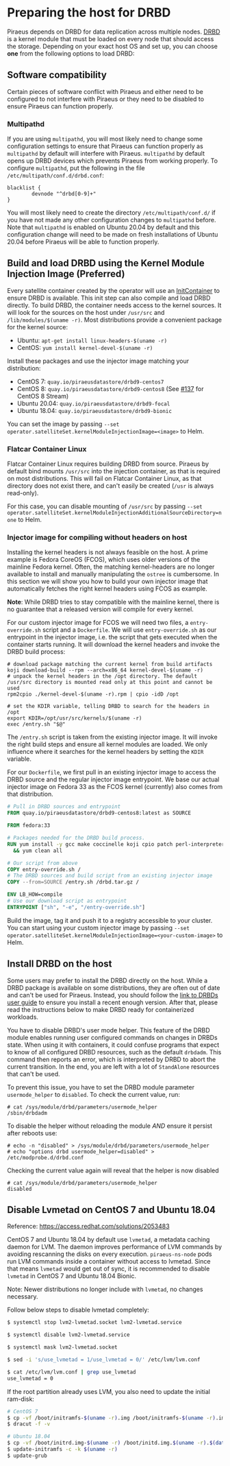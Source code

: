# Preparing the host for DRBD

Piraeus depends on DRBD for data replication across multiple nodes. [DRBD] is a kernel module that must be loaded on
every node that should access the storage. Depending on your exact host OS and set up, you can choose **one** from the
following options to load DRBD:

[DRBD]: https://github.com/LINBIT/drbd/

## Software compatibility

Certain pieces of software conflict with Piraeus and either need to be configured to not interfere with Piraeus or they need
to be disabled to ensure Piraeus can function properly.

### Multipathd

If you are using `multipathd`, you will most likely need to change some configuration settings to ensure that Piraeus can function
properly as `multipathd` by default will interfere with Piraeus. `multipathd` by default opens up DRBD devices which prevents Piraeus
from working properly. To configure `multipathd`, put the following in the file `/etc/multipath/conf.d/drbd.conf`:

```
blacklist {
        devnode "^drbd[0-9]+"
}
```

You will most likely need to create the directory `/etc/multipath/conf.d/` if you have not made any other configuration changes to
`multipathd` before. Note that `multipathd` is enabled on Ubuntu 20.04 by default and this configuration change will need to be made
on fresh installations of Ubuntu 20.04 before Piraeus will be able to function properly.

## Build and load DRBD using the Kernel Module Injection Image (Preferred)

Every satellite container created by the operator will use an [InitContainer] to ensure DRBD is available. This init
step can also compile and load DRBD directly. To build DRBD, the container needs access to the kernel sources. It will
look for the sources on the host under `/usr/src` and `/lib/modules/$(uname -r)`. Most distributions provide a convenient package
for the kernel source:

* Ubuntu: `apt-get install linux-headers-$(uname -r)`
* CentOS: `yum install kernel-devel-$(uname -r)`

Install these packages and use the injector image matching your distribution:

* CentOS 7: `quay.io/piraeusdatastore/drbd9-centos7`
* CentOS 8: `quay.io/piraeusdatastore/drbd9-centos8` (See [#137] for CentOS 8 Stream)
* Ubuntu 20.04: `quay.io/piraeusdatastore/drbd9-focal`
* Ubuntu 18.04: `quay.io/piraeusdatastore/drbd9-bionic`

You can set the image by passing `--set operator.satelliteSet.kernelModuleInjectionImage=<image>` to Helm.

[InitContainer]: https://kubernetes.io/docs/concepts/workloads/pods/init-containers/
[#137]: https://github.com/piraeusdatastore/piraeus-operator/issues/137

### Flatcar Container Linux

Flatcar Container Linux requires building DRBD from source. Piraeus by default bind mounts `/usr/src` into the injection
container, as that is required on most distributions. This will fail on Flatcar Container Linux, as that directory
does not exist there, and can't easily be created (`/usr` is always read-only).

For this case, you can disable mounting of `/usr/src` by passing
`--set operator.satelliteSet.kernelModuleInjectionAdditionalSourceDirectory=none` to Helm.

### Injector image for compiling without headers on host

Installing the kernel headers is not always feasible on the host. A prime example is Fedora CoreOS (FCOS), which uses
older versions of the mainline Fedora kernel. Often, the matching kernel-headers are no longer available to install and
manually manipulating the `ostree` is cumbersome. In this section we will show you how to build your own injector image
that automatically fetches the right kernel headers using FCOS as example.

**Note**: While DRBD tries to stay compatible with the mainline kernel, there is no guarantee that a released version
will compile for every kernel.

For our custom injector image for FCOS we will need two files, a `entry-override.sh` script and a `Dockerfile`. We will
use `entry-override.sh` as our entrypoint in the injector image, i.e. the script that gets executed when the container
starts running. It will download the kernel headers and invoke the DRBD build process:
```shell
# download package matching the current kernel from build artifacts
koji download-build --rpm --arch=x86_64 kernel-devel-$(uname -r)
# unpack the kernel headers in the /opt directory. The default /usr/src directory is mounted read only at this point and cannot be used
rpm2cpio ./kernel-devel-$(uname -r).rpm | cpio -idD /opt

# set the KDIR variable, telling DRBD to search for the headers in /opt
export KDIR=/opt/usr/src/kernels/$(uname -r)
exec /entry.sh "$@"
```

The `/entry.sh` script is taken from the existing injector image. It will invoke the right build steps and ensure all
kernel modules are loaded. We only influence where it searches for the kernel headers by setting the `KDIR` variable.

For our `Dockerfile`, we first pull in an existing injector image to access the DRBD source and the regular injector
image entrypoint. We base our actual injector image on Fedora 33 as the FCOS kernel (currently) also comes from that
distribution.
```dockerfile
# Pull in DRBD sources and entrypoint
FROM quay.io/piraeusdatastore/drbd9-centos8:latest as SOURCE

FROM fedora:33

# Packages needed for the DRBD build process.
RUN yum install -y gcc make coccinelle koji cpio patch perl-interpreter diffutils kmod \
  && yum clean all

# Our script from above
COPY entry-override.sh /
# The DRBD sources and build script from an existing injector image
COPY --from=SOURCE /entry.sh /drbd.tar.gz /

ENV LB_HOW=compile
# Use our download script as entrypoint
ENTRYPOINT ["sh", "-e", "/entry-override.sh"]
```

Build the image, tag it and push it to a registry accessible to your cluster. You can start using your custom injector
image by passing `--set operator.satelliteSet.kernelModuleInjectionImage=<your-custom-image>` to Helm.

## Install DRBD on the host

Some users may prefer to install the DRBD directly on the host. While a DRBD package is available on some distributions,
they are often out of date and can't be used for Piraeus. Instead, you should follow the [link to DRBDs user guide] to
ensure you install a recent enough version. After that, please read the instructions below to make DRBD ready for
containerized workloads.

[link to DRBDs user guide]: https://www.linbit.com/drbd-user-guide/users-guide-9-0/#p-build-install-configure

You have to disable DRBD's user mode helper. This feature of the DRBD module enables running user configured commands on
changes in DRBDs state. When using it with containers, it could confuse programs that expect to know of all configured
DRBD resources, such as the default `drbdadm`. This command then reports an error, which is interpreted by DRBD to abort
the current transition. In the end, you are left with a lot of `StandAlone` resources that can't be used.

To prevent this issue, you have to set the DRBD module parameter `usermode_helper` to `disabled`. To check the current
value, run:

```
# cat /sys/module/drbd/parameters/usermode_helper
/sbin/drbdadm
```

To disable the helper without reloading the module _AND_ ensure it persist after reboots use:

```
# echo -n "disabled" > /sys/module/drbd/parameters/usermode_helper
# echo "options drbd usermode_helper=disabled" > /etc/modprobe.d/drbd.conf
```

Checking the current value again will reveal that the helper is now disabled

```
# cat /sys/module/drbd/parameters/usermode_helper
disabled
```

## Disable Lvmetad on CentOS 7 and Ubuntu 18.04

Reference: https://access.redhat.com/solutions/2053483

CentOS 7 and Ubuntu 18.04 by default use `lvmetad`,  a metadata caching daemon for LVM. The daemon improves performance of LVM commands by avoiding rescanning the disks on every execution. `piraeus-ns-node` pods run LVM commands inside a container without access to lvmetad. Since that means  `lvmetad` would get out of sync, it is recommended to disable `lvmetad` in CentOS 7 and Ubuntu 18.04 Bionic.

Note: Newer distributions no longer include with `lvmetad`, no changes necessary.

Follow below steps to disable lvmetad completely:
```bash
$ systemctl stop lvm2-lvmetad.socket lvm2-lvmetad.service

$ systemctl disable lvm2-lvmetad.service

$ systemctl mask lvm2-lvmetad.socket

$ sed -i 's/use_lvmetad = 1/use_lvmetad = 0/' /etc/lvm/lvm.conf

$ cat /etc/lvm/lvm.conf | grep use_lvmetad
use_lvmetad = 0
```
If the root partition already uses LVM, you also need to update the initial ram-disk:
```bash
# CentOS 7
$ cp -vf /boot/initramfs-$(uname -r).img /boot/initramfs-$(uname -r).img.$(date +%m-%d-%H%M%S).bak
$ dracut -f -v

# Ubuntu 18.04
$ cp -vf /boot/initrd.img-$(uname -r) /boot/initd.img.$(uname -r).$(date +%m-%d-%H%M%S).bak
$ update-initramfs -c -k $(uname -r)
$ update-grub
```


